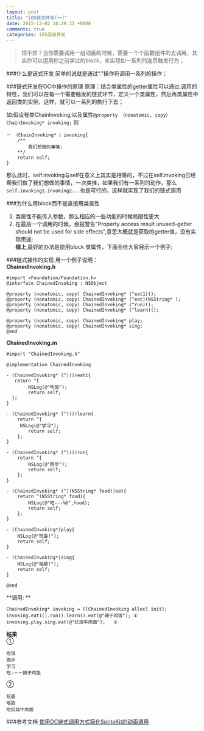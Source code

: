 ```yaml
---
layout: post
title: "iOS链式开发(一)"
date: 2015-12-02 16:29:31 +0800
comments: true
categories: iOS高级开发
---
```


> 烦不烦？当你需要调用一组动画的时候，需要一个个函数组件的去调用，其实你可以运用你之前学过的block，来实现如一系列的连贯触发行为；

###什么是链式开发
简单的说就是通过“.”操作符调用一系列的操作；
<!--more-->

###链式开发在OC中操作的原理
原理：结合类属性的getter属性可以通过.调用的特性，我们可以在每一个需要触发的链式环节，定义一个类属性，然后再类属性中返回类的实例，这样，就可以一系列的执行下去；

如:假设有类ChainInvoking;以及属性`@property （nonatomic, copy）ChainInvoking* invoking;`
则  

	－ （ChainInvoking* ）invoking{
		/**
			我们想做的事情;
		**/
		return self;
	}
	
那么此时，self.invoking与self在意义上其实是相等的，不过在self.invoking已经帮我们做了我们想做的事情，一次类推，如果我们有一系列的动作，那么`self.invoking1.invoking2...`也是可行的，这样就实现了我们的链式调用

###为什么用block而不是直接用类属性
1. 类属性不能传入参数，那么相应的一些功能的时候局限性更大
2. 在最后一个调用的时候，会报警告"Property access result unused-getter should not be used for side effects",意思大概就是获取的getter值，没有实际用途;  
**综上**,最好的办法是使用block 类属性，下面会给大家展示一个例子;

###链式操作的实现
用一个例子说明：   
**ChainedInvoking.h** 
	
	#import <Foundation/Foundation.h>
	@interface ChainedInvoking : NSObject

	@property (nonatomic, copy) ChainedInvoking* (^eat1)();
	@property (nonatomic, copy) ChainedInvoking* (^eat)(NSString* );
	@property (nonatomic, copy) ChainedInvoking* (^run)();
	@property (nonatomic, copy) ChainedInvoking* (^learn)();

	@property (nonatomic, copy) ChainedInvoking* play;
	@property (nonatomic, copy) ChainedInvoking* sing;
	@end

**ChainedInvoking.m**

	#import "ChainedInvoking.h"
	
	@implementation ChainedInvoking

	- (ChainedInvoking* (^)())eat1{  
       return ^{
    	    NSLog(@"吃饭");
    	    return self;
	  };
	}

	- (ChainedInvoking* (^)())learn{
    	return ^{
       	 NSLog(@"学习");
        	return self;
    	};
	}	

	- (ChainedInvoking* (^)())run{
    	return ^{
        	NSLog(@"跑步");
	        return self;
    	};
	}

	- (ChainedInvoking* (^)(NSString* food))eat{
    	return ^(NSString* food){
        	NSLog(@"吃---%@",food);
	        return self;
    	};
	}

	- (ChainedInvoking*)play{
    	NSLog(@"玩耍!");
	    return self;
	}

	- (ChainedInvoking*)sing{
    	NSLog(@"唱歌!");
	    return self;
	}		

	@end
	
**调用:	**
	
	ChainedInvoking* invoking = [[ChainedInvoking alloc] init];
	invoking.eat1().run().learn().eat(@"辣子鸡饭"); ①
	invoking.play.sing.eat(@"红烧牛肉面");	②
	
**结果**  
①
	
	吃饭
	跑步
	学习
	吃-－－辣子鸡饭
②
	
	玩耍
	唱歌
	吃红烧牛肉面
	

###参考文档
[使用OC链式调用方式简化SpriteKit的动画调用](http://www.cocoachina.com/ios/20151123/14317.html)




